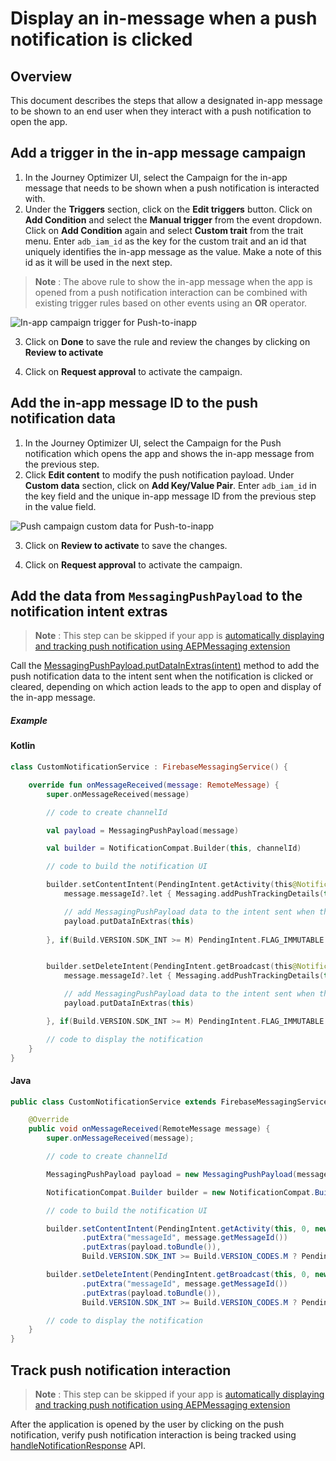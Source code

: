 # Display an in-message when a push notification is clicked

## Overview
This document describes the steps that allow a designated in-app message to be shown to an end user when they interact with a push notification to open the app.

## Add a trigger in the in-app message campaign

1. In the Journey Optimizer UI, select the Campaign for the in-app message that needs to be shown when a push notification is interacted with.
2. Under the **Triggers** section, click on the **Edit triggers** button. Click on **Add Condition** and select the **Manual trigger** from the event dropdown. Click on **Add Condition** again and select **Custom trait** from the trait menu. Enter `adb_iam_id` as the key for the custom trait and an id that uniquely identifies the in-app message as the value. Make a note of this id as it will be used in the next step.

> **Note** : The above rule to show the in-app message when the app is opened from a push notification interaction can be combined with existing trigger rules based on other events using an **OR** operator.

![In-app campaign trigger for Push-to-inapp](./../../../assets/iam-trigger-p2i.png)

3. Click on **Done** to save the rule and review the changes by clicking on **Review to activate**

4. Click on **Request approval** to activate the campaign.

## Add the in-app message ID to the push notification data

1. In the Journey Optimizer UI, select the Campaign for the Push notification which opens the app and shows the in-app message from the previous step.
2. Click **Edit content** to modify the push notification payload. Under **Custom data** section, click on **Add Key/Value Pair**. Enter `adb_iam_id` in the key field and the unique in-app message ID from the previous step in the value field.

![Push campaign custom data for Push-to-inapp](./../../../push-custom-data-p2i.png)

3. Click on **Review to activate** to save the changes.

4. Click on **Request approval** to activate the campaign.

## Add the data from `MessagingPushPayload` to the notification intent extras

> **Note** : This step can be skipped if your app is [automatically displaying and tracking push notification using AEPMessaging extension](./automatic-handling-and-tracking.md)

Call the [MessagingPushPayload.putDataInExtras(intent)](./../enum-public-classes/messaging-push-payload.md#add-data-to-intent-extras) method to add the push notification data to the intent sent when the notification is clicked or cleared, depending on which action leads to the app to open and display of the in-app message.

##### Example

#### Kotlin

```kotlin
class CustomNotificationService : FirebaseMessagingService() {

    override fun onMessageReceived(message: RemoteMessage) {
        super.onMessageReceived(message)

        // code to create channelId

        val payload = MessagingPushPayload(message)

        val builder = NotificationCompat.Builder(this, channelId)

        // code to build the notification UI

        builder.setContentIntent(PendingIntent.getActivity(this@NotificationService, 0, Intent(this@NotificationService, MainActivity::class.java).apply {
            message.messageId?.let { Messaging.addPushTrackingDetails(this, it, message.data) }

            // add MessagingPushPayload data to the intent sent when the notification is clicked 
            payload.putDataInExtras(this)
            
        }, if(Build.VERSION.SDK_INT >= M) PendingIntent.FLAG_IMMUTABLE else 0))


        builder.setDeleteIntent(PendingIntent.getBroadcast(this@NotificationService, 0, Intent(this@NotificationService.applicationContext, NotificationDeleteReceiver::class.java).apply {
            message.messageId?.let { Messaging.addPushTrackingDetails(this, it, message.data) }

            // add MessagingPushPayload data to the intent sent when the notification is cleared from the notification panel 
            payload.putDataInExtras(this)

        }, if(Build.VERSION.SDK_INT >= M) PendingIntent.FLAG_IMMUTABLE else 0))

        // code to display the notification
    }
}
```

#### Java

```java
public class CustomNotificationService extends FirebaseMessagingService {

    @Override
    public void onMessageReceived(RemoteMessage message) {
        super.onMessageReceived(message);

        // code to create channelId

        MessagingPushPayload payload = new MessagingPushPayload(message);

        NotificationCompat.Builder builder = new NotificationCompat.Builder(this, channelId);

        // code to build the notification UI

        builder.setContentIntent(PendingIntent.getActivity(this, 0, new Intent(this, MainActivity.class)
                .putExtra("messageId", message.getMessageId())
                .putExtras(payload.toBundle()), 
                Build.VERSION.SDK_INT >= Build.VERSION_CODES.M ? PendingIntent.FLAG_IMMUTABLE : 0));

        builder.setDeleteIntent(PendingIntent.getBroadcast(this, 0, new Intent(this, NotificationDeleteReceiver.class)
                .putExtra("messageId", message.getMessageId())
                .putExtras(payload.toBundle()), 
                Build.VERSION.SDK_INT >= Build.VERSION_CODES.M ? PendingIntent.FLAG_IMMUTABLE : 0));

        // code to display the notification
    }
}
```

## Track push notification interaction

> **Note** : This step can be skipped if your app is [automatically displaying and tracking push notification using AEPMessaging extension](./automatic-handling-and-tracking.md)

After the application is opened by the user by clicking on the push notification, verify push notification interaction is being tracked using [handleNotificationResponse](./manual-handling-and-tracking.md#tracking-push-notification-interactions) API.


